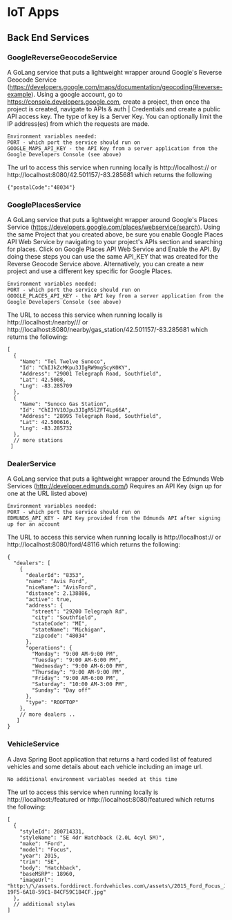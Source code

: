 # IoT Apps 

## Back End Services

### GoogleReverseGeocodeService 
A GoLang service that puts a lightweight wrapper around Google's Reverse Geocode Service (https://developers.google.com/maps/documentation/geocoding/#reverse-example). Using a google account, go to https://console.developers.google.com, create a project, then once tha project is created, navigate to APIs & auth | Credentials and create a public API access key. The type of key is a Server Key. You can optionally limit the IP address(es) from which the requests are made. 

	Environment variables needed:
	PORT - which port the service should run on
	GOOGLE_MAPS_API_KEY - the API Key from a server application from the Google Developers Console (see above)

The url to access this service when running locally is http://localhost:<port>/<lat>/<lng> or http://localhost:8080/42.501157/-83.285681 which returns the following

```
{"postalCode":"48034"}
```
### GooglePlacesService
A GoLang service that puts a lightweight wrapper around Google's Places Service (https://developers.google.com/places/webservice/search). Using the same Project that you created above, be sure you enable Google Places API Web Service by navigating to your project's APIs section and searching for places. Click on Google Places API Web Service and Enable the API. By doing these steps you can use the same API_KEY that was created for the Reverse Geocode Service above. Alternatively, you can create a new project and use a different key specific for Google Places.

	Environment variables needed:
	PORT - which port the service should run on
	GOOGLE_PLACES_API_KEY - the API key from a server application from the Google Developers Console (see above)
	
The URL to access this service when running locally is http://localhost:<port>/nearby/<places type>/<lat>/<lng> or http://localhost:8080/nearby/gas_station/42.501157/-83.285681 which returns the following:

```
[
  {
    "Name": "Tel Twelve Sunoco",
    "Id": "ChIJkZcMKpu3JIgRW9mgScyK0KY",
    "Address": "29001 Telegraph Road, Southfield",
    "Lat": 42.5008,
    "Lng": -83.285709
  },
  {
    "Name": "Sunoco Gas Station",
    "Id": "ChIJYV10Jpu3JIgR5lZFT4Lp66A",
    "Address": "28995 Telegraph Road, Southfield",
    "Lat": 42.500616,
    "Lng": -83.285732
  },
  // more stations
 ]
```

### DealerService
A GoLang service that puts a lightweight wrapper around the Edmunds Web Services (http://developer.edmunds.com/)
	Requires an API Key (sign up for one at the URL listed above)
	
	Environment variables needed: 
	PORT - which port the service should run on
	EDMUNDS_API_KEY - API Key provided from the Edmunds API after signing up for an account
	
The URL to access this service when running locally is http://localhost:<port>/<make>/<postalCode> or http://localhost:8080/ford/48116 which returns the following:

```
{
  "dealers": [
    {
      "dealerId": "8353",
      "name": "Avis Ford",
      "niceName": "AvisFord",
      "distance": 2.138886,
      "active": true,
      "address": {
        "street": "29200 Telegraph Rd",
        "city": "Southfield",
        "stateCode": "MI",
        "stateName": "Michigan",
        "zipcode": "48034"
      },
      "operations": {
        "Monday": "9:00 AM-9:00 PM",
        "Tuesday": "9:00 AM-6:00 PM",
        "Wednesday": "9:00 AM-6:00 PM",
        "Thursday": "9:00 AM-9:00 PM",
        "Friday": "9:00 AM-6:00 PM",
        "Saturday": "10:00 AM-3:00 PM",
        "Sunday": "Day off"
      },
      "type": "ROOFTOP"
    },
    // more dealers ..
   ]
}
```

### VehicleService
A Java Spring Boot application that returns a hard coded list of featured vehicles and some details about each vehicle including an image url.

	No additional environment variables needed at this time

The url to access this service when running locally is http://localhost:<port>/featured or http://localhost:8080/featured which returns the following:

```
[
  {
    "styleId": 200714331,
    "styleName": "SE 4dr Hatchback (2.0L 4cyl 5M)",
    "make": "Ford",
    "model": "Focus",
    "year": 2015,
    "trim": "SE",
    "body": "Hatchback",
    "baseMSRP": 18960,
    "imageUrl": "http:\/\/assets.forddirect.fordvehicles.com\/assets\/2015_Ford_Focus_J1\/NGBS\/Model_Image3\/Model_Image3_136B520A-19F5-6A18-59C1-84CF59C184CF.jpg"
  },
  // additional styles
]
```
